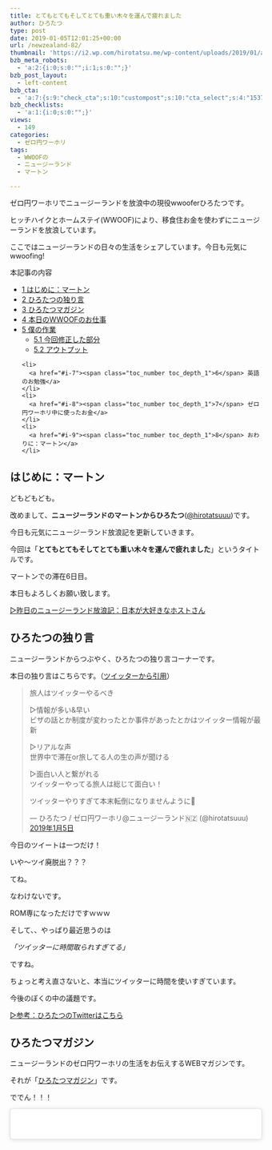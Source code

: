 ```yaml
---
title: とてもとてもそしてとても重い木々を運んで疲れました
author: ひろたつ
type: post
date: 2019-01-05T12:01:25+00:00
url: /newzealand-82/
thumbnail: 'https://i2.wp.com/hirotatsu.me/wp-content/uploads/2019/01/a3f5f56e551d59de14fef80cf1a599ba.png?fit=304%2C171&ssl=1'
bzb_meta_robots:
  - 'a:2:{i:0;s:0:"";i:1;s:0:"";}'
bzb_post_layout:
  - left-content
bzb_cta:
  - 'a:7:{s:9:"check_cta";s:10:"custompost";s:10:"cta_select";s:4:"1537";s:9:"org_title";s:0:"";s:9:"org_image";s:0:"";s:11:"org_content";s:0:"";s:15:"org_button_text";s:0:"";s:14:"org_button_url";s:0:"";}'
bzb_checklists:
  - 'a:1:{i:0;s:0:"";}'
views:
  - 149
categories:
  - ゼロ円ワーホリ
tags:
  - WWOOFの
  - ニュージーランド
  - マートン

---
```

ゼロ円ワーホリでニュージーランドを放浪中の現役wwooferひろたつです。
  
ヒッチハイクとホームステイ(WWOOF)により、移食住お金を使わずにニュージーランドを放浪しています。
  
ここではニュージーランドの日々の生活をシェアしています。今日も元気にwwoofing!

<!--more-->

<div id="toc_container" class="toc_transparent no_bullets">
  <p class="toc_title">
    本記事の内容
  </p>
  
  <ul class="toc_list">
    <li>
      <a href="#i"><span class="toc_number toc_depth_1">1</span> はじめに：マートン</a>
    </li>
    <li>
      <a href="#i-2"><span class="toc_number toc_depth_1">2</span> ひろたつの独り言</a>
    </li>
    <li>
      <a href="#i-3"><span class="toc_number toc_depth_1">3</span> ひろたつマガジン</a>
    </li>
    <li>
      <a href="#WWOOF"><span class="toc_number toc_depth_1">4</span> 本日のWWOOFのお仕事</a>
    </li>
    <li>
      <a href="#i-4"><span class="toc_number toc_depth_1">5</span> 僕の作業</a><ul>
        <li>
          <a href="#i-5"><span class="toc_number toc_depth_2">5.1</span> 今回修正した部分</a>
        </li>
        <li>
          <a href="#i-6"><span class="toc_number toc_depth_2">5.2</span> アウトプット</a>
        </li>
      </ul>
    </li>
    
    <li>
      <a href="#i-7"><span class="toc_number toc_depth_1">6</span> 英語のお勉強</a>
    </li>
    <li>
      <a href="#i-8"><span class="toc_number toc_depth_1">7</span> ゼロ円ワーホリ中に使ったお金</a>
    </li>
    <li>
      <a href="#i-9"><span class="toc_number toc_depth_1">8</span> おわりに：マートン</a>
    </li>
  </ul>
</div>

## <span id="i">はじめに：マートン</span>

どもどもども。
  
改めまして、**ニュージーランドのマートンからひろたつ**</a>(<a href="https://twitter.com/hirotatsuuu" rel="noopener" target="_blank">@hirotatsuuu</a>)です。
  
今日も元気にニュージーランド放浪記を更新していきます。

今回は「**とてもとてもそしてとても重い木々を運んで疲れました**」というタイトルです。

マートンでの滞在6日目。

本日もよろしくお願い致します。

<a href="https://hirotatsu.me/newzealand-80" rel="noopener" target="_blank">▷昨日のニュージーランド放浪記：日本が大好きなホストさん</a>

## <span id="i-2">ひろたつの独り言</span>

ニュージーランドからつぶやく、ひろたつの独り言コーナーです。

本日の独り言はこちらです。（<a href="https://twitter.com/hirotatsuuu" rel="noopener" target="_blank">ツイッターから引用</a>）

<blockquote class="twitter-tweet" data-lang="ja">
  <p lang="ja" dir="ltr">
    旅人はツイッターやるべき
  </p>
  
  <p>
    ▷情報が多い&早い<br />ビザの話とか制度が変わったとか事件があったとかはツイッター情報が最新
  </p>
  
  <p>
    ▷リアルな声<br />世界中で滞在or旅してる人の生の声が聞ける
  </p>
  
  <p>
    ▷面白い人と繋がれる<br />ツイッターやってる旅人は総じて面白い！
  </p>
  
  <p>
    ツイッターやりすぎて本末転倒になりませんように🙏
  </p>
  
  <p>
    &mdash; ひろたつ / ゼロ円ワーホリ@ニュージーランド🇳🇿 (@hirotatsuuu) <a href="https://twitter.com/hirotatsuuu/status/1081482178481934338?ref_src=twsrc%5Etfw">2019年1月5日</a>
  </p>
</blockquote>



今日のツイートは一つだけ！
  
いや〜ツイ廃脱出？？？

てね。
  
なわけないです。
  
ROM専になっただけですｗｗｗ

そして、、やっぱり最近思うのは

_「ツイッターに時間取られすぎてる」_

ですね。
  
ちょっと考え直さないと、本当にツイッターに時間を使いすぎています。
  
今後のぼくの中の議題です。

<a href="https://twitter.com/hirotatsuuu" rel="noopener" target="_blank">▷参考：ひろたつのTwitterはこちら</a>

## <span id="i-3">ひろたつマガジン</span>

ニュージーランドのゼロ円ワーホリの生活をお伝えするWEBマガジンです。
  
それが「<a href="https://www.instagram.com/hirotatsu_mag" rel="noopener" target="_blank">ひろたつマガジン</a>」です。

ででん！！！

<blockquote class="instagram-media" data-instgrm-permalink="https://www.instagram.com/p/BsQFN53AuK9/?utm_source=ig_embed&utm_medium=loading" data-instgrm-version="12" style=" background:#FFF; border:0; border-radius:3px; box-shadow:0 0 1px 0 rgba(0,0,0,0.5),0 1px 10px 0 rgba(0,0,0,0.15); margin: 1px; max-width:540px; min-width:326px; padding:0; width:99.375%; width:-webkit-calc(100% - 2px); width:calc(100% - 2px);">
  <div style="padding:16px;">
    <a href="https://www.instagram.com/p/BsQFN53AuK9/?utm_source=ig_embed&utm_medium=loading" style=" background:#FFFFFF; line-height:0; padding:0 0; text-align:center; text-decoration:none; width:100%;" target="_blank"> </p> 
    
    <div style=" display: flex; flex-direction: row; align-items: center;">
      <div style="background-color: #F4F4F4; border-radius: 50%; flex-grow: 0; height: 40px; margin-right: 14px; width: 40px;">
      </div>
      
      <div style="display: flex; flex-direction: column; flex-grow: 1; justify-content: center;">
        <div style=" background-color: #F4F4F4; border-radius: 4px; flex-grow: 0; height: 14px; margin-bottom: 6px; width: 100px;">
        </div>
        
        <div style=" background-color: #F4F4F4; border-radius: 4px; flex-grow: 0; height: 14px; width: 60px;">
        </div>
      </div>
    </div>
    
    <div style="padding: 19% 0;">
    </div>
    
    <div style="display:block; height:50px; margin:0 auto 12px; width:50px;">
      <svg width="50px" height="50px" viewBox="0 0 60 60" version="1.1" xmlns="https://www.w3.org/2000/svg" xmlns:xlink="https://www.w3.org/1999/xlink"><g stroke="none" stroke-width="1" fill="none" fill-rule="evenodd"><g transform="translate(-511.000000, -20.000000)" fill="#000000"><g><path d="M556.869,30.41 C554.814,30.41 553.148,32.076 553.148,34.131 C553.148,36.186 554.814,37.852 556.869,37.852 C558.924,37.852 560.59,36.186 560.59,34.131 C560.59,32.076 558.924,30.41 556.869,30.41 M541,60.657 C535.114,60.657 530.342,55.887 530.342,50 C530.342,44.114 535.114,39.342 541,39.342 C546.887,39.342 551.658,44.114 551.658,50 C551.658,55.887 546.887,60.657 541,60.657 M541,33.886 C532.1,33.886 524.886,41.1 524.886,50 C524.886,58.899 532.1,66.113 541,66.113 C549.9,66.113 557.115,58.899 557.115,50 C557.115,41.1 549.9,33.886 541,33.886 M565.378,62.101 C565.244,65.022 564.756,66.606 564.346,67.663 C563.803,69.06 563.154,70.057 562.106,71.106 C561.058,72.155 560.06,72.803 558.662,73.347 C557.607,73.757 556.021,74.244 553.102,74.378 C549.944,74.521 548.997,74.552 541,74.552 C533.003,74.552 532.056,74.521 528.898,74.378 C525.979,74.244 524.393,73.757 523.338,73.347 C521.94,72.803 520.942,72.155 519.894,71.106 C518.846,70.057 518.197,69.06 517.654,67.663 C517.244,66.606 516.755,65.022 516.623,62.101 C516.479,58.943 516.448,57.996 516.448,50 C516.448,42.003 516.479,41.056 516.623,37.899 C516.755,34.978 517.244,33.391 517.654,32.338 C518.197,30.938 518.846,29.942 519.894,28.894 C520.942,27.846 521.94,27.196 523.338,26.654 C524.393,26.244 525.979,25.756 528.898,25.623 C532.057,25.479 533.004,25.448 541,25.448 C548.997,25.448 549.943,25.479 553.102,25.623 C556.021,25.756 557.607,26.244 558.662,26.654 C560.06,27.196 561.058,27.846 562.106,28.894 C563.154,29.942 563.803,30.938 564.346,32.338 C564.756,33.391 565.244,34.978 565.378,37.899 C565.522,41.056 565.552,42.003 565.552,50 C565.552,57.996 565.522,58.943 565.378,62.101 M570.82,37.631 C570.674,34.438 570.167,32.258 569.425,30.349 C568.659,28.377 567.633,26.702 565.965,25.035 C564.297,23.368 562.623,22.342 560.652,21.575 C558.743,20.834 556.562,20.326 553.369,20.18 C550.169,20.033 549.148,20 541,20 C532.853,20 531.831,20.033 528.631,20.18 C525.438,20.326 523.257,20.834 521.349,21.575 C519.376,22.342 517.703,23.368 516.035,25.035 C514.368,26.702 513.342,28.377 512.574,30.349 C511.834,32.258 511.326,34.438 511.181,37.631 C511.035,40.831 511,41.851 511,50 C511,58.147 511.035,59.17 511.181,62.369 C511.326,65.562 511.834,67.743 512.574,69.651 C513.342,71.625 514.368,73.296 516.035,74.965 C517.703,76.634 519.376,77.658 521.349,78.425 C523.257,79.167 525.438,79.673 528.631,79.82 C531.831,79.965 532.853,80.001 541,80.001 C549.148,80.001 550.169,79.965 553.369,79.82 C556.562,79.673 558.743,79.167 560.652,78.425 C562.623,77.658 564.297,76.634 565.965,74.965 C567.633,73.296 568.659,71.625 569.425,69.651 C570.167,67.743 570.674,65.562 570.82,62.369 C570.966,59.17 571,58.147 571,50 C571,41.851 570.966,40.831 570.82,37.631"></path></g></g></g></svg>
    </div>
    
    <div style="padding-top: 8px;">
      <div style=" color:#3897f0; font-family:Arial,sans-serif; font-size:14px; font-style:normal; font-weight:550; line-height:18px;">
        View this post on Instagram
      </div>
    </div>
    
    <div style="padding: 12.5% 0;">
    </div>
    
    <div style="display: flex; flex-direction: row; margin-bottom: 14px; align-items: center;">
      <div>
        <div style="background-color: #F4F4F4; border-radius: 50%; height: 12.5px; width: 12.5px; transform: translateX(0px) translateY(7px);">
        </div>
        
        <div style="background-color: #F4F4F4; height: 12.5px; transform: rotate(-45deg) translateX(3px) translateY(1px); width: 12.5px; flex-grow: 0; margin-right: 14px; margin-left: 2px;">
        </div>
        
        <div style="background-color: #F4F4F4; border-radius: 50%; height: 12.5px; width: 12.5px; transform: translateX(9px) translateY(-18px);">
        </div>
      </div>
      
      <div style="margin-left: 8px;">
        <div style=" background-color: #F4F4F4; border-radius: 50%; flex-grow: 0; height: 20px; width: 20px;">
        </div>
        
        <div style=" width: 0; height: 0; border-top: 2px solid transparent; border-left: 6px solid #f4f4f4; border-bottom: 2px solid transparent; transform: translateX(16px) translateY(-4px) rotate(30deg)">
        </div>
      </div>
      
      <div style="margin-left: auto;">
        <div style=" width: 0px; border-top: 8px solid #F4F4F4; border-right: 8px solid transparent; transform: translateY(16px);">
        </div>
        
        <div style=" background-color: #F4F4F4; flex-grow: 0; height: 12px; width: 16px; transform: translateY(-4px);">
        </div>
        
        <div style=" width: 0; height: 0; border-top: 8px solid #F4F4F4; border-left: 8px solid transparent; transform: translateY(-4px) translateX(8px);">
        </div>
      </div>
    </div>
    
    <div style="display: flex; flex-direction: column; flex-grow: 1; justify-content: center; margin-bottom: 24px;">
      <div style=" background-color: #F4F4F4; border-radius: 4px; flex-grow: 0; height: 14px; margin-bottom: 6px; width: 224px;">
      </div>
      
      <div style=" background-color: #F4F4F4; border-radius: 4px; flex-grow: 0; height: 14px; width: 144px;">
      </div>
    </div>
    
    <p>
      </a>
    </p>
    
    <p style=" color:#c9c8cd; font-family:Arial,sans-serif; font-size:14px; line-height:17px; margin-bottom:0; margin-top:8px; overflow:hidden; padding:8px 0 7px; text-align:center; text-overflow:ellipsis; white-space:nowrap;">
      <a href="https://www.instagram.com/p/BsQFN53AuK9/?utm_source=ig_embed&utm_medium=loading" style=" color:#c9c8cd; font-family:Arial,sans-serif; font-size:14px; font-style:normal; font-weight:normal; line-height:17px; text-decoration:none;" target="_blank">HIROTATSU MAGAZINEさん(@hirotatsu_mag)がシェアした投稿</a> &#8211; <time style=" font-family:Arial,sans-serif; font-size:14px; line-height:17px;" datetime="2019-01-05T11:31:01+00:00">2019年 1月月5日午前3時31分PST</time>
    </p></div> </blockquote> 
    
    <p>
    </p>
    
    <p>
      こんな感じで、色んなものを運んでいるんです。<br /> この小さなクルマみたいなやつって何ていうんだろう？
    </p>
    
    <p>
      英語で「Quad Bike」だから、四輪駆動車？
    </p>
    
    <p>
      なんか違うような、、、
    </p>
    
    <p>
      <a href="https://www.instagram.com/hirotatsu_mag" rel="noopener" target="_blank">▷参考：ひろたつマガジンはこちら</a>
    </p>
    
    <h2>
      <span id="WWOOF">本日のWWOOFのお仕事</span>
    </h2>
    
    <blockquote class="twitter-tweet" data-lang="ja">
      <p lang="ja" dir="ltr">
        今日のWWOOFのお仕事
      </p>
      
      <p>
        &#8211; 薪を運ぶ&積む<br />&#8211; 干し草の整理<br />&#8211; くっっそ重い木々を運ぶ←まじで疲れた
      </p>
      
      <p>
        はい。
      </p>
      
      <p>
        とりあえず、今日はくっっそ疲れました。
      </p>
      
      <p>
        午前中に作業が終わり<br />午後はまるまる寝ていました。
      </p>
      
      <p>
        本当に疲れたんです。
      </p>
      
      <p>
        本当です。
      </p>
      
      <p>
        ニュージーランドに来て2番目に疲れました。 <a href="https://t.co/9sXjH9Q28d">pic.twitter.com/9sXjH9Q28d</a>
      </p>
      
      <p>
        &mdash; ひろたつ / ゼロ円ワーホリ@ニュージーランド🇳🇿 (@hirotatsuuu) <a href="https://twitter.com/hirotatsuuu/status/1081480057388843008?ref_src=twsrc%5Etfw">2019年1月5日</a>
      </p>
    </blockquote>
    
    <p>
    </p>
    
    <p>
      本日のWWOOFのお仕事
    </p>
    
    <ul>
      <li>
        薪を積み上げる
      </li>
      <li>
        薪を運ぶ
      </li>
      <li>
        邪魔なところに生えている花をむしり取る
      </li>
      <li>
        干し草を整理する
      </li>
      <li>
        くっそ重い木々を運ぶ
      </li>
      <li>
        洗濯物干す
      </li>
      <li>
        洗濯物取り込んで畳む
      </li>
      <li>
        食器洗い
      </li>
    </ul>
    
    <p>
      こんな感じです。<br /> まぁ、よくあるWWOOFって感じですね。。
    </p>
    
    <p>
      ただ、、ね。
    </p>
    
    <p>
      本日の疲労度は尋常じゃないです。
    </p>
    
    <p>
      <strong>「くっそ重い木々を運ぶ」</strong>←これがエグかった。
    </p>
    
    <p>
      ま、じ、で、
    </p>
    
    <p>
      泥だけになりながら、体全体で持ち上げて、トレーラーに載せて運んで、下ろして、、、
    </p>
    
    <p>
      を永遠と繰り返していました。
    </p>
    
    <p>
      今腰がやばいです。
    </p>
    
    <p>
      24歳になって、、体にガタがきてるんですかねｗ<br /> （って言ったら、他の人に怒られそうｗ
    </p>
    
    <p>
      とりあえず、本当に疲れて、疲れて、疲れすぎて、お昼以降はずっと寝ていました。
    </p>
    
    <p>
      そんな一日。
    </p>
    
    <h2>
      <span id="i-4">僕の作業</span>
    </h2>
    
    <p>
      本日は、、、夕飯以降に時間があったので、ブログをそれっぽく修正していました。<br /> 多分、、今までのブログを見ててくれた方は分かると思うんですが、
    </p>
    
    <p>
      以前までは、色がまったくなかったですｗ<br /> 他にも色々とずれがあったり、ちょっと変えたほうがいいんじゃない？っていう部分をほっておいていました。
    </p>
    
    <p>
      なので、今回、、そのあたりを全体的に修正しました。
    </p>
    
    <h3>
      <span id="i-5">今回修正した部分</span>
    </h3>
    
    <ul>
      <li>
        h2タグ、h3タグ使用時に色をつけた（青色入れた）
      </li>
      <li>
        サイドバーの情報の背景を付けた（白背景で浮くようにした）
      </li>
      <li>
        プロフィールのSNSリンクをFont Awesomeにした
      </li>
      <li>
        サイドバーにあったいらんやつを全部消した
      </li>
      <li>
        CTAを作った（Polcaのリンクを貼った）
      </li>
      <li>
        strongタグ、emタグ使用時にアンダーラインが着くようにした
      </li>
      <li>
        その他諸々微調整をした
      </li>
    </ul>
    
    <p>
      こんな感じです。<br /> とりあえず、今はある程度自分のイメージ通りになっているので、、いい感じ！
    </p>
    
    <p>
      プラスで、当ブログのロゴを作りました。
    </p>
    
    <p>
      <a href="https://i2.wp.com/hirotatsu.me/wp-content/uploads/2019/01/25c1b3fc7a86da76eb8a103ff7bc54be-e1546686308384.png?ssl=1"><img src="https://i2.wp.com/hirotatsu.me/wp-content/uploads/2019/01/25c1b3fc7a86da76eb8a103ff7bc54be-e1546686308384.png?resize=425%2C44&#038;ssl=1" alt="世界のひろたつから" width="425" height="44" class="size-full wp-image-1677" data-recalc-dims="1" /></a>
    </p>
    
    <p>
      こんな感じです。<br /> ただ、文字を画像にしただけですが、ブログの一番上に表示した時に、それっぽいほうがいいなと思いまして、、<br /> （もともとただのaタグの文字だったから、、）
    </p>
    
    <p>
      とりあえずで作りました！<br /> いい感じ、、、かな？？笑
    </p>
    
    <h3>
      <span id="i-6">アウトプット</span>
    </h3>
    
    <ul>
      <li>
        ツイート 2件
      </li>
      <li>
        インスタ 1件
      </li>
      <li>
        ブログ 2件
      </li>
    </ul>
    
    <p>
      ツイートがここまで少ない日は久しぶりです（笑）<br /> ブログは前日分のニュージーランド放浪記も更新しました。
    </p>
    
    <h2>
      <span id="i-7">英語のお勉強</span>
    </h2>
    
    <p>
      毎日僕が新しく覚えた英語を3つご紹介します。<br /> 僕の英語力の低さが露呈しますが、、しゃーなしですｗ
    </p>
    
    <ul>
      <li>
        carpenter　大工
      </li>
      <li>
        butcher 肉屋
      </li>
      <li>
        barber 床屋
      </li>
    </ul>
    
    <h2>
      <span id="i-8">ゼロ円ワーホリ中に使ったお金</span>
    </h2>
    
    <p>
      本日使ったお金をシェアします。
    </p>
    
    <p>
      本日使ったお金は、、、
    </p>
    
    <p>
      <strong>0円でした！！！</strong>
    </p>
    
    <p>
      本日もお金を使わずに一日を生きました。
    </p>
    
    <p>
      <a href="https://hirotatsu.me/use-money-total/" rel="noopener" target="_blank">▷ゼロ円ワーホリで使ったお金を完全公開【使うたびに更新します】</a>
    </p>
    
    <h2>
      <span id="i-9">おわりに：マートン</span>
    </h2>
    
    <p>
      本日のは<strong>ゼロ円ワーホリ日記</strong>こんな感じです。<br /> ワーホリや留学を考えてる人、WWOOFやhelpx,workawayなどのワークエクスチェンジを使ってホームステイをしようと考えてる人、お金を使わずに海外に長期滞在しようと考えてる人へ、何かの参考になれば幸いです。
    </p>
    
    <p>
      以上、<strong>ゼロ円ワーホリでニュージーランドを放浪しているひろたつ</strong></a>(<a href="https://twitter.com/hirotatsuuu" rel="noopener" target="_blank">@hirotatsuuu</a>)の一日でした。
    </p>
    
    <p>
      最後まで読んでくださり、ありがとうございました。<br /> 僕のニュージーランド放浪はこれからも続きます。<br /> なので、明日のニュージーランド放浪記もぜひ見てくださいな〜<br /> コメント等もお待ちしてます😉（DMでもツイッターのリプライでもなんでも受け付けてます！）
    </p>
    
    <div style="font-size: 0px; height: 0px; line-height: 0px; margin: 0; padding: 0; clear: both;">
    </div>
